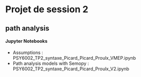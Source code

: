 # Projet de session 2

## path analysis

#### Jupyter Notebooks 

- Assumptions : PSY6002_TP2_syntaxe_Picard_Picard_Proulx_VMEP.ipynb
- Path analysis models with Semopy : PSY6002_TP2_syntaxe_Picard_Picard_Proulx_V2.ipynb

